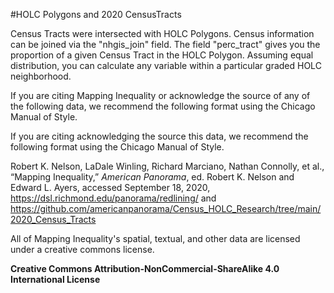 ﻿#HOLC Polygons and 2020 CensusTracts

Census Tracts were intersected with HOLC Polygons. Census information can be joined via the "nhgis_join" field. The field "perc_tract" gives you the proportion of a given Census Tract in the HOLC Polygon. Assuming equal distribution, you can calculate any variable within a particular graded HOLC neighborhood.

If you are citing Mapping Inequality or acknowledge the source of any of the following data, we recommend the following format using the Chicago Manual of Style.

If you are citing acknowledging the source this data, we recommend the following format using the Chicago Manual of Style.

Robert K. Nelson, LaDale Winling, Richard Marciano, Nathan Connolly, et al., “Mapping Inequality,” *American Panorama*, ed. Robert K. Nelson and Edward L. Ayers, accessed September 18, 2020, https://dsl.richmond.edu/panorama/redlining/ and https://github.com/americanpanorama/Census_HOLC_Research/tree/main/2020_Census_Tracts

All of Mapping Inequality's spatial, textual, and other data are licensed under a creative commons license. 

**Creative Commons Attribution-NonCommercial-ShareAlike 4.0 International License**
